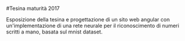 #Tesina maturità 2017

Esposizione della tesina e progettazione di un sito web angular con un'implementazione di una rete neurale per il riconoscimento di numeri scritti a mano, basata sul mnist dataset.
